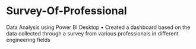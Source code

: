 # Survey-Of-Professional
Data Analysis using Power BI Desktop 
• Created a dashboard based on the data collected through a survey from various professionals in different engineering fields
